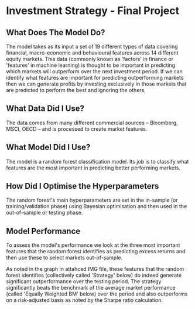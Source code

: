 # Investment Strategy - Final Project

## What Does The Model Do?

The model takes as its input a set of 19 different types of data covering financial, macro-economic and behavioural features across 14 different equity markets. This data (commonly known as 'factors' in finance or 'features' in machine learning) is thought to be important in predicting which markets will outperform over the next investment period. If we can identify what features are important for predicting outperforming markets then we can generate profits by investing exclusively in those markets that are predicted to perform the best and ignoring the others.

## What Data Did I Use?

The data comes from many different commercial sources – Bloomberg, MSCI, OECD – and is processed to create market features.

## What Model Did I Use?

The model is a random forest classification model. Its job is to classify what features are the most important in predicting better performing markets.

## How Did I Optimise the Hyperparameters

The random forest's main hyperparameters are set in the in-sample (or training/validation phase) using Bayesian optimisation and then used in the out-of-sample or testing phase.

## Model Performance

To assess the model's performance we look at the three most important features that the random forest identifies as predicting excess returns and then use these to select markets out-of-sample.

As noted in the graph in attahced IMG file, these features that the random forest identifies (collectively called 'Strategy' below) do indeed generate significant outperformance over the testing period. The strategy significantly beats the benchmark of the average market performance (called 'Equally Weighted BM' below) over the period and also outperforms on a risk-adjusted basis as noted by the Sharpe ratio calculation.
